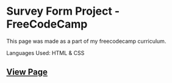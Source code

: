 # Survey Form Project - FreeCodeCamp

This page was made as a part of my freecodecamp curriculum.

Languages Used: HTML & CSS

## [View Page](https://minm333.github.io/survey-form-fcc)
